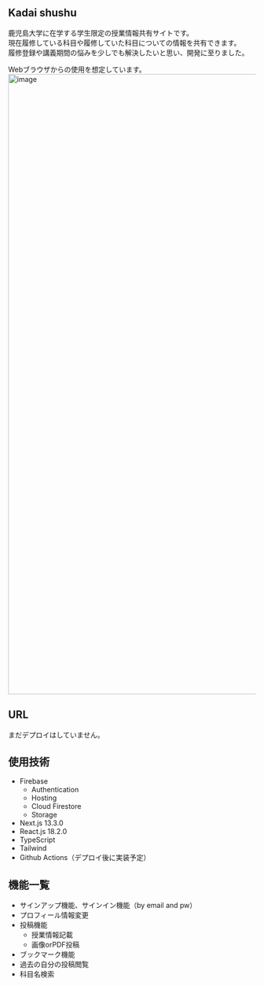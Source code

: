 ## Kadai shushu
鹿児島大学に在学する学生限定の授業情報共有サイトです。<br>
現在履修している科目や履修していた科目についての情報を共有できます。<br>
履修登録や講義期間の悩みを少しでも解決したいと思い、開発に至りました。<br>

Webブラウザからの使用を想定しています。
<img width="1260" alt="image" src="https://github.com/kazu0429/past-exam-share/assets/75778286/4ba8a3ef-0b1f-44d5-9df3-2cfd7162e49e">


## URL
まだデプロイはしていません。

## 使用技術
- Firebase
  - Authentication
  - Hosting
  - Cloud Firestore
  - Storage
- Next.js 13.3.0
- React.js 18.2.0
- TypeScript
- Tailwind
- Github Actions（デプロイ後に実装予定）

## 機能一覧
- サインアップ機能、サインイン機能（by email and pw）
- プロフィール情報変更
- 投稿機能
  - 授業情報記載
  - 画像orPDF投稿
- ブックマーク機能
-  過去の自分の投稿閲覧
- 科目名検索